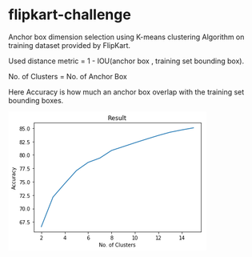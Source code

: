 # flipkart-challenge

Anchor box dimension selection using K-means clustering Algorithm on training dataset provided by FlipKart.

Used distance metric  = 1 - IOU(anchor box , training set bounding box).

No. of Clusters = No. of Anchor Box

Here Accuracy is how much an anchor box overlap with the training set bounding boxes. 

![](14528438803835.png)
